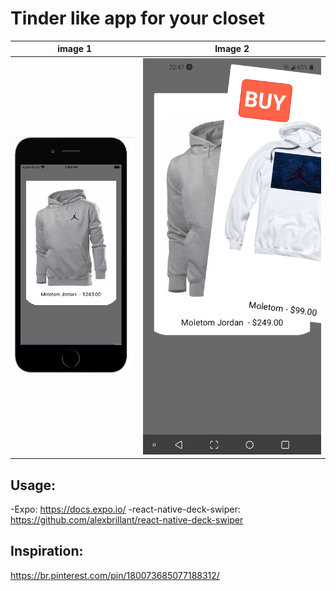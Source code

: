 # Tinder like app for your closet

image 1                   |  Image 2
:-------------------------:|:-------------------------:
![](./assets/image1.png)  |  ![](./assets/image2.png)

## Usage:

-Expo: https://docs.expo.io/
-react-native-deck-swiper:  https://github.com/alexbrillant/react-native-deck-swiper

## Inspiration:
https://br.pinterest.com/pin/180073685077188312/